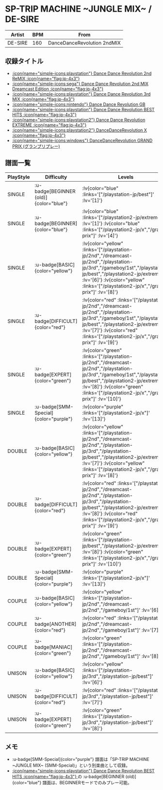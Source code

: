 # SP-TRIP MACHINE \~JUNGLE MIX\~ / DE-SIRE

|Artist|BPM|From|
|------|---|----|
|DE-SIRE|160|DanceDanceRevolution 2ndMIX|

## 収録タイトル

- [ :icon{name="simple-icons:playstation"} Dance Dance Revolution 2nd ReMIX :icon{name="flag:jp-4x3"} ](/playstation-jp/2nd)
- [ :icon{name="simple-icons:sega"} Dance Dance Revolution 2nd MIX Dreamcast Edition :icon{name="flag:jp-4x3"} ](/dreamcast-jp/2nd)
- [ :icon{name="simple-icons:playstation"} Dance Dance Revolution 3rd MIX :icon{name="flag:jp-4x3"} ](/playstation-jp/3rd)
- [ :icon{name="simple-icons:nintendo"} Dance Dance Revolution GB](/gameboy/1st)
- [ :icon{name="simple-icons:playstation"} Dance Dance Revolution BEST HITS :icon{name="flag:jp-4x3"} ](/playstation-jp/best)
- [ :icon{name="simple-icons:playstation2"} Dance Dance Revolution EXTREME :icon{name="flag:jp-4x3"} ](/playstation2-jp/extreme)
- [ :icon{name="simple-icons:playstation2"} DanceDanceRevolution X :icon{name="flag:jp-4x3"} ](/playstation2-jp/x)
- [ :icon{name="simple-icons:windows"} DanceDanceRevolution GRAND PRIX (グランプリプレー)](/grand-prix)

## 譜面一覧

|PlayStyle|Difficulty|Levels|Notes|Movie|
|---------|----------|------|-----|-----|
|SINGLE| :u-badge[BEGINNER (old)]{color="blue"} | :lv{color="blue" :links='["/playstation-jp/best"]' :lv='[1]'} |77/0||
|SINGLE| :u-badge[BEGINNER]{color="blue"} | :lv{color="blue" :links='["/playstation2-jp/extreme"]' :lv='[1]'}  :lv{color="blue" :links='["/playstation2-jp/x","/grand-prix"]' :lv='[4]'} |79/0||
|SINGLE| :u-badge[BASIC]{color="yellow"} | :lv{color="yellow" :links='["/playstation-jp/2nd","/dreamcast-jp/2nd","/playstation-jp/3rd","/gameboy/1st","/playstation-jp/best","/playstation2-jp/extreme"]' :lv='[6]'}  :lv{color="yellow" :links='["/playstation2-jp/x","/grand-prix"]' :lv='[8]'} |194/0||
|SINGLE| :u-badge[DIFFICULT]{color="red"} | :lv{color="red" :links='["/playstation-jp/2nd","/dreamcast-jp/2nd","/playstation-jp/3rd","/gameboy/1st","/playstation-jp/best","/playstation2-jp/extreme"]' :lv='[7]'}  :lv{color="red" :links='["/playstation2-jp/x","/grand-prix"]' :lv='[9]'} |217/0||
|SINGLE| :u-badge[EXPERT]{color="green"} | :lv{color="green" :links='["/playstation-jp/2nd","/dreamcast-jp/2nd","/playstation-jp/3rd","/gameboy/1st","/playstation-jp/best","/playstation2-jp/extreme"]' :lv='[8]'}  :lv{color="green" :links='["/playstation2-jp/x","/grand-prix"]' :lv='[10]'} |245/0||
|SINGLE| :u-badge[SMM-Special]{color="purple"} | :lv{color="purple" :links='["/playstation2-jp/x"]' :lv='[13]'} |238/4||
|DOUBLE| :u-badge[BASIC]{color="yellow"} | :lv{color="yellow" :links='["/playstation-jp/2nd","/dreamcast-jp/2nd","/playstation-jp/3rd","/playstation-jp/best","/playstation2-jp/extreme"]' :lv='[7]'}  :lv{color="yellow" :links='["/playstation2-jp/x","/grand-prix"]' :lv='[8]'} |198/0||
|DOUBLE| :u-badge[DIFFICULT]{color="red"} | :lv{color="red" :links='["/playstation-jp/2nd","/dreamcast-jp/2nd","/playstation-jp/3rd","/playstation-jp/best","/playstation2-jp/extreme"]' :lv='[8]'}  :lv{color="red" :links='["/playstation2-jp/x","/grand-prix"]' :lv='[9]'} |227/0||
|DOUBLE| :u-badge[EXPERT]{color="green"} | :lv{color="green" :links='["/playstation-jp/best","/playstation2-jp/extreme"]' :lv='[8]'}  :lv{color="green" :links='["/playstation2-jp/x","/grand-prix"]' :lv='[10]'} |250/0||
|DOUBLE| :u-badge[SMM-Special]{color="purple"} | :lv{color="purple" :links='["/playstation2-jp/x"]' :lv='[13]'} |239/4||
|COUPLE| :u-badge[BASIC]{color="yellow"} | :lv{color="yellow" :links='["/playstation-jp/2nd","/dreamcast-jp/2nd","/gameboy/1st"]' :lv='[6]'} |185/0||
|COUPLE| :u-badge[ANOTHER]{color="red"} | :lv{color="red" :links='["/playstation-jp/2nd","/dreamcast-jp/2nd","/gameboy/1st"]' :lv='[7]'} |1P:191/0 2P:192/0||
|COUPLE| :u-badge[MANIAC]{color="green"} | :lv{color="green" :links='["/playstation-jp/2nd","/dreamcast-jp/2nd","/gameboy/1st"]' :lv='[8]'} |229/0||
|UNISON| :u-badge[BASIC]{color="yellow"} | :lv{color="yellow" :links='["/playstation-jp/3rd","/playstation-jp/best"]' :lv='[6]'} |||
|UNISON| :u-badge[DIFFICULT]{color="red"} | :lv{color="red" :links='["/playstation-jp/3rd","/playstation-jp/best"]' :lv='[7]'} |||
|UNISON| :u-badge[EXPERT]{color="green"} | :lv{color="green" :links='["/playstation-jp/3rd","/playstation-jp/best"]' :lv='[8]'} |||

## メモ

- :u-badge[SMM-Special]{color="purple"} 譜面は「SP-TRIP MACHINE \~JUNGLE MIX\~ (SMM-Special)」という別楽曲として収録。
- [ :icon{name="simple-icons:playstation"} Dance Dance Revolution BEST HITS :icon{name="flag:jp-4x3"} ](/playstation-jp/best)の :u-badge[BEGINNER (old)]{color="blue"} 譜面は、BEGINNERモードでのみプレー可能。
